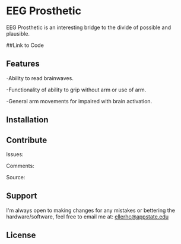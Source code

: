 EEG Prosthetic
==============
EEG Prosthetic is an interesting bridge to the divide of possible and plausible.

##Link to Code

Features
--------

-Ability to read brainwaves.

-Functionality of ability to grip without arm or use of arm.

-General arm movements for impaired with brain activation.

Installation
------------

Contribute
----------

Issues:

Comments:

Source:

Support
-------

I'm always open to making changes for any mistakes or bettering the hardware/software, 
feel free to email me at: ellerhc@appstate.edu

License
-------
